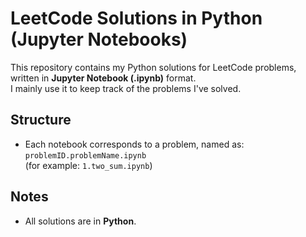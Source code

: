 # LeetCode Solutions in Python (Jupyter Notebooks)

This repository contains my Python solutions for LeetCode problems, written in **Jupyter Notebook (.ipynb)** format.  
I mainly use it to keep track of the problems I've solved.

## Structure
- Each notebook corresponds to a problem, named as:  
  `problemID.problemName.ipynb`  
  (for example: `1.two_sum.ipynb`)

## Notes
- All solutions are in **Python**.  
